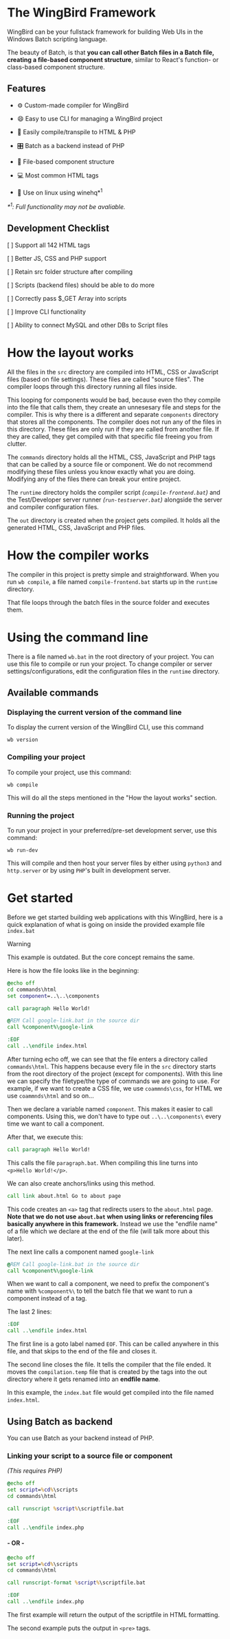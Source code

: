 # The WingBird Framework
WingBird can be your fullstack framework for building Web UIs in the Windows Batch scripting language.

The beauty of Batch, is that **you can call other Batch files in a Batch file, creating a file-based component structure**, similar to React's function- or class-based component structure.

## Features
- ⚙️ Custom-made compiler for WingBird

- 😄 Easy to use CLI for managing a WingBird project

- 👑 Easily compile/transpile to HTML & PHP

- 🎛️ Batch as a backend instead of PHP

- 📄 File-based component structure

- 💻 Most common HTML tags

- 🍷 Use on linux using winehq*<sup>1</sup>

_*<sup>1</sup>: Full functionality may not be avaliable._

## Development Checklist
[ ] Support all 142 HTML tags

[ ] Better JS, CSS and PHP support

[ ] Retain src folder structure after compiling

[ ] Scripts (backend files) should be able to do more

[ ] Correctly pass $_GET Array into scripts

[ ] Improve CLI functionality

[ ] Ability to connect MySQL and other DBs to Script files

<!-- > [!CAUTION]
> This is just an experiment project. Please, for the love of God and all Holy, don't use this in production. Batch is not capable for large applications or even small projects. -->

# How the layout works
All the files in the `src` directory are compiled into HTML, CSS or JavaScript files (based on file settings). These files are called "source files". The compiler loops through this directory running all files inside.

This looping for components would be bad, because even tho they compile into the file that calls them, they create an unnesesary file and steps for the compiler. This is why there is a different and separate `components` directory that stores all the components. The compiler does not run any of the files in this directory. These files are only run if they are called from another file. If they are called, they get compiled with that specific file freeing you from clutter.

The `commands` directory holds all the HTML, CSS, JavaScript and PHP tags that can be called by a source file or component. We do not recommend modifying these files unless you know exactly what you are doing. Modifying any of the files there can break your entire project.

The `runtime` directory holds the compiler script *(`compile-frontend.bat`)* and the Test/Developer server runner *(`run-testserver.bat`)* alongside the server and compiler configuration files.

The `out` directory is created when the project gets compiled. It holds all the generated HTML, CSS, JavaScript and PHP files.

# How the compiler works
The compiler in this project is pretty simple and straightforward. When you run `wb compile`, a file named `compile-frontend.bat` starts up in the `runtime` directory.

That file loops through the batch files in the source folder and executes them.

# Using the command line
There is a file named `wb.bat` in the root directory of your project. You can use this file to compile or run your project. To change compiler or server settings/configurations, edit the configuration files in the `runtime` directory.

## Available commands
### Displaying the current version of the command line
To display the current version of the WingBird CLI, use this command
```
wb version
```

### Compiling your project
To compile your project, use this command:
```
wb compile
```
This will do all the steps mentioned in the "How the layout works" section.

### Running the project
To run your project in your preferred/pre-set development server, use this command:
```
wb run-dev
```
This will compile and then host your server files by either using `python3` and `http.server` or by using `PHP`'s built in development server.

# Get started
Before we get started building web applications with this WingBird, here is a quick explanation of what is going on inside the provided example file `index.bat`

> [!WARNING]
> This example is outdated. But the core concept remains the same.

Here is how the file looks like in the beginning:
```bat
@echo off
cd commands\html
set component=..\..\components

call paragraph Hello World!

@REM Call google-link.bat in the source dir
call %component%\google-link

:EOF
call ..\endfile index.html
```

After turning echo off, we can see that the file enters a directory called `commands\html`. This happens because every file in the `src` directory starts from the root directory of the project (except for components). With this line we can specify the filetype/the type of commands we are going to use. For example, if we want to create a CSS file, we use `coammnds\css`, for HTML we use `coammnds\html` and so on...

Then we declare a variable named `component`. This makes it easier to call components. Using this, we don't have to type out `..\..\components\` every time we want to call a component.

After that, we execute this:
```bat
call paragraph Hello World!
```

This calls the file `paragraph.bat`. When compiling this line turns into `<p>Hello World!</p>`.

We can also create anchors/links using this method.
```bat
call link about.html Go to about page
```
This code creates an `<a>` tag that redirects users to the `about.html` page. **Note that we do not use `about.bat` when using links or referencing files basically anywhere in this framework.** Instead we use the "endfile name" of a file which we declare at the end of the file (will talk more about this later).

The next line calls a component named `google-link`
```bat
@REM Call google-link.bat in the source dir
call %component%\google-link
```
When we want to call a component, we need to prefix the component's name with `%component%\` to tell the batch file that we want to run a component instead of a tag.

The last 2 lines:
```bat
:EOF
call ..\endfile index.html
```
The first line is a goto label named `EOF`. This can be called anywhere in this file, and that skips to the end of the file and closes it.

The second line closes the file. It tells the compiler that the file ended. It moves the `compilation.temp` file that is created by the tags into the out directory where it gets renamed into an **endfile name**.

In this example, the `index.bat` file would get compiled into the file named `index.html`.

## Using Batch as backend
You can use Batch as your backend instead of PHP.

### Linking your script to a source file or component
*(This requires PHP)*
```bat
@echo off
set script=%cd%\scripts
cd commands\html

call runscript %script%\scriptfile.bat

:EOF
call ..\endfile index.php
```

#### - OR -

```bat
@echo off
set script=%cd%\scripts
cd commands\html

call runscript-format %script%\scriptfile.bat

:EOF
call ..\endfile index.php
```

The first example will return the output of the scriptfile in HTML formatting.

The second example puts the output in `<pre>` tags.